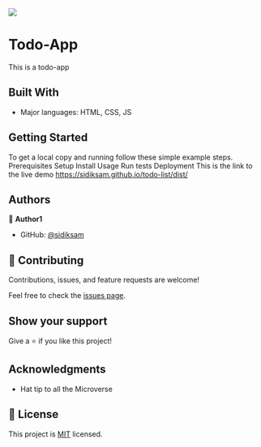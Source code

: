 ![](https://img.shields.io/badge/Microverse-blueviolet)

# Todo-App
This is a todo-app


## Built With

- Major languages: HTML, CSS, JS

## Getting Started
To get a local copy and running follow these simple example steps.
Prerequisites
Setup
Install
Usage
Run tests
Deployment
This is the link to the live demo https://sidiksam.github.io/todo-list/dist/

## Authors

👤 **Author1**

- GitHub: [@sidiksam](https://github.com/sidiksam)

## 🤝 Contributing

Contributions, issues, and feature requests are welcome!

Feel free to check the [issues page](../../issues/).

## Show your support

Give a ⭐️ if you like this project!

## Acknowledgments

- Hat tip to all the Microverse 

## 📝 License

This project is [MIT](./MIT.md) licensed.


